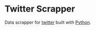 # Twitter Scrapper

Data scrapper for [twitter](https://twitter.com/) built with [Python](https://www.python.org/).
